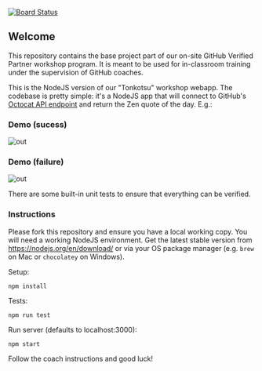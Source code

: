 [![Board Status](https://dev.azure.com/slusk0644/afa22819-7764-4d00-a12b-a8776c8475fd/392ddf92-7f0c-4c5f-b611-6865f5e5ab4a/_apis/work/boardbadge/f3aff637-ae2e-429a-a3e1-080fb9aeba02)](https://dev.azure.com/slusk0644/afa22819-7764-4d00-a12b-a8776c8475fd/_boards/board/t/392ddf92-7f0c-4c5f-b611-6865f5e5ab4a/Microsoft.RequirementCategory/)
 
## Welcome

This repository contains the base project part of our on-site GitHub Verified Partner workshop program. It is meant to be used for in-classroom training under the supervision of GitHub coaches.

This is the NodeJS version of our "Tonkotsu" workshop webapp. The codebase is pretty simple: it's a NodeJS app that will connect to GitHub's [Octocat API endpoint](https://api.github.com/octocat) and return the Zen quote of the day. E.g.:

### Demo (sucess)

![out](https://user-images.githubusercontent.com/1078545/57860397-bc7ff380-77ec-11e9-80f8-39e02ef3c035.gif)


### Demo (failure)

![out](https://user-images.githubusercontent.com/1078545/57860396-bc7ff380-77ec-11e9-8f55-83b879e667d2.gif)


There are some built-in unit tests to ensure that everything can be verified.

### Instructions

Please fork this repository and ensure you have a local working copy. You will need a working NodeJS environment. Get the latest stable version from https://nodejs.org/en/download/ or via your OS package manager (e.g. `brew` on Mac or `chocolatey` on Windows). 

Setup:

```
npm install 
```

Tests:

```
npm run test
```

Run server (defaults to localhost:3000):

```
npm start
```

Follow the coach instructions and good luck!
